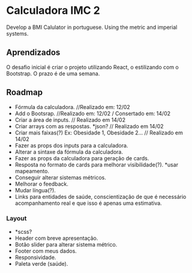 # Calculadora IMC 2

Develop a BMI Calulator in portuguese. Using the metric and imperial systems.

## Aprendizados

O desafio inicial é criar o projeto utilizando React, o estilizando com o Bootstrap. O prazo é de uma semana.

## Roadmap

- Fórmula da calculadora. //Realizado em: 12/02
- Add o Bootsrap. //Realizado em: 12/02 / Consertado em: 14/02
- Criar a área de inputs. // Realizado em 14/02
- Criar arrays com as respostas. \*json? // Realizado em 14/02
- Criar mais faixas(?) Ex: Obesidade 1, Obesidade 2... // Realizado em 14/02
- Fazer as props dos inputs para a calculadora.
- Alterar a sintaxe da fórmula da calculadora.
- Fazer as props da calculadora para geração de cards.
- Resposta no formato de cards para melhorar visibilidade(?). \*usar mapeamento.
- Conseguir alterar sistemas métricos.
- Melhorar o feedback.
- Mudar língua(?).
- Links para entidades de saúde, conscientização de que é necessário acompanhamento real e que isso é apenas uma estimativa.

### Layout

- \*scss?
- Header com breve apresentação.
- Botão slider para alterar sistema métrico.
- Footer com meus dados.
- Responsividade.
- Paleta verde (saúde).
